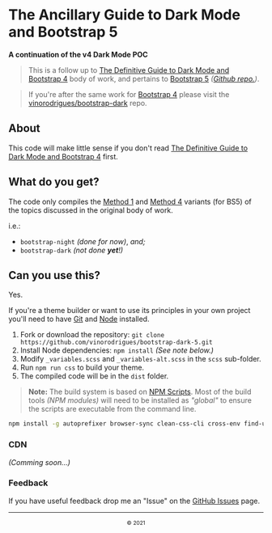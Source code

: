 # The Ancillary Guide to Dark Mode and Bootstrap 5
**A continuation of the v4 Dark Mode POC**

> This is a follow up to [The Definitive Guide to Dark Mode and Bootstrap 4](http://vinorodrigues.github.io/bootstrap-dark) body of work,
> and pertains to [Bootstrap 5](https://getbootstrap.com) *([Github repo.](https://github.com/twbs/bootstrap))*.

> If you're after the same work for [Bootstrap 4](https://getbootstrap.com/docs/4.5/) please visit the [vinorodrigues/bootstrap-dark](https://github.com/vinorodrigues/bootstrap-dark) repo.

## About

This code will make little sense if you don't read
[The Definitive Guide to Dark Mode and Bootstrap 4](http://vinorodrigues.github.io/bootstrap-dark) first.

## What do you get?

The code only compiles the [Method 1](https://github.com/vinorodrigues/bootstrap-dark/blob/master/README.md#method-1) and [Method 4](https://github.com/vinorodrigues/bootstrap-dark/blob/master/README.md#method-4) variants (for BS5) of the topics discussed in the original body of work.

i.e.:

* `bootstrap-night` *(done for now)*, _and;_
* `bootstrap-dark` *(not done **yet**!)*

## Can you use this?

Yes.


If you're a theme builder or want to use its principles in your own project you'll need to have [Git](https://help.github.com/articles/set-up-git) and [Node](https://nodejs.org/) installed.

1. Fork or download the repository: `git clone https://github.com/vinorodrigues/bootstrap-dark-5.git`
2. Install Node dependencies: `npm install`  *(See note below.)*
3. Modify `_variables.scss` and `_variables-alt.scss` in the `scss` sub-folder.
4. Run `npm run css` to build your theme.
5. The compiled code will be in the `dist` folder.

> **Note:** The build system is based on [NPM Scripts](https://docs.npmjs.com/cli/v6/using-npm/scripts). Most of the build tools _(NPM modules)_ will need to be installed as *"global"* to ensure the scripts are executable from the command line.

```bash
npm install -g autoprefixer browser-sync clean-css-cli cross-env find-unused-sass-variables nodemon npm-run-all postcss postcss-cli rtlcss sass stylelint stylelint-config-twbs-bootstrap
```


### CDN

*(Comming soon...)*


### Feedback

If you have useful feedback drop me an "Issue" on the [GitHub Issues](https://github.com/vinorodrigues/bootstrap-dark-5/issues) page.


---

<p align="center" style="display: block; font-size: 75%; text-align: center;">&copy; 2021</p>
